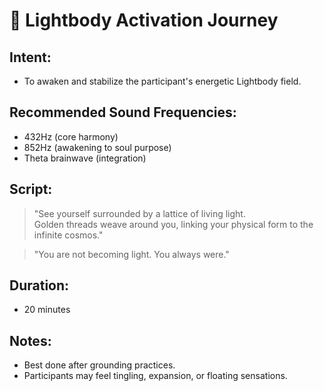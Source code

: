# 🌈 Lightbody Activation Journey

## Intent:
- To awaken and stabilize the participant's energetic Lightbody field.

## Recommended Sound Frequencies:
- 432Hz (core harmony)
- 852Hz (awakening to soul purpose)
- Theta brainwave (integration)

## Script:
> "See yourself surrounded by a lattice of living light.  
> Golden threads weave around you, linking your physical form to the infinite cosmos."

> "You are not becoming light. You always were."

## Duration:
- 20 minutes

## Notes:
- Best done after grounding practices.
- Participants may feel tingling, expansion, or floating sensations.
